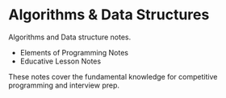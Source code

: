 # Algorithms & Data Structures
Algorithms and Data structure notes.
- Elements of Programming Notes
- Educative Lesson Notes

These notes cover the fundamental knowledge for competitive programming and interview prep.


